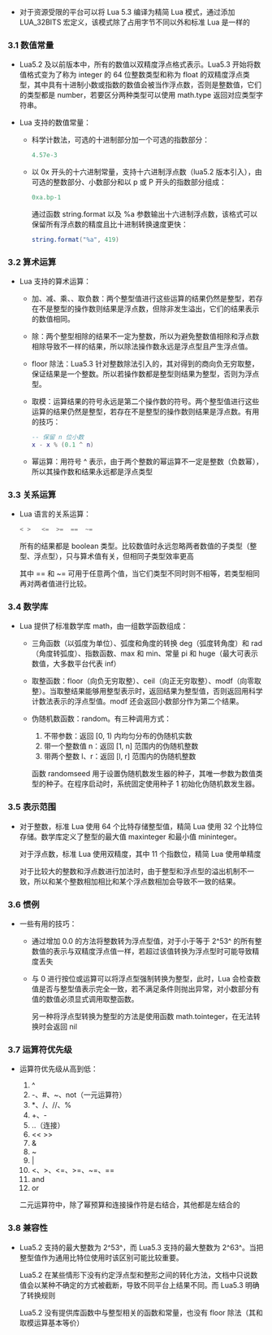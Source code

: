 - 对于资源受限的平台可以将 Lua 5.3 编译为精简 Lua 模式，通过添加 LUA_32BITS 宏定义，该模式除了占用字节不同以外和标准 Lua 是一样的

### 3.1 数值常量

- Lua5.2 及以前版本中，所有的数值以双精度浮点格式表示。Lua5.3 开始将数值格式变为了称为 integer 的 64 位整数类型和称为 float 的双精度浮点类型，其中具有十进制小数或指数的数值会被当作浮点数，否则是整数值，它们的类型都是 number，若要区分两种类型可以使用 math.type 返回对应类型字符串。

- Lua 支持的数值常量：

  - 科学计数法，可选的十进制部分加一个可选的指数部分：

    ```lua
    4.57e-3
    ```

  - 以 0x 开头的十六进制常量，支持十六进制浮点数（lua5.2 版本引入），由可选的整数部分、小数部分和以 p 或 P 开头的指数部分组成：

    ```lua
    0xa.bp-1
    ```

    通过函数 string.format 以及 %a 参数输出十六进制浮点数，该格式可以保留所有浮点数的精度且比十进制转换速度更快：

    ```lua
    string.format("%a", 419)
    ```

### 3.2 算术运算

- Lua 支持的算术运算：

  - 加、减、乘、、取负数：两个整型值进行这些运算的结果仍然是整型，若存在不是整型的操作数则结果是浮点数，但除非发生溢出，它们的结果表示的数值相同。

  - 除：两个整型相除的结果不一定为整数，所以为避免整数值相除和浮点数相除导致不一样的结果，所以除法操作数永远是浮点型且产生浮点值。

  - floor 除法：Lua5.3 针对整数除法引入的，其对得到的商向负无穷取整，保证结果是一个整数。所以若操作数都是整型则结果为整型，否则为浮点型。

  - 取模：运算结果的符号永远是第二个操作数的符号。两个整型值进行这些运算的结果仍然是整型，若存在不是整型的操作数则结果是浮点数。有用的技巧：

    ```lua
    -- 保留 n 位小数 
    x - x % (0.1 ^ n)
    ```

  - 幂运算：用符号 ^ 表示，由于两个整数的幂运算不一定是整数（负数幂），所以其操作数和结果永远都是浮点类型

### 3.3 关系运算

- Lua 语言的关系运算：

  ```lua
  <	>	<=	>=	==	~=
  ```

  所有的结果都是 boolean 类型。比较数值时永远忽略两者数值的子类型（整型、浮点型），只与算术值有关，但相同子类型效率更高

  其中 == 和 ~= 可用于任意两个值，当它们类型不同时则不相等，若类型相同再对两者值进行比较。

### 3.4 数学库

- Lua 提供了标准数学库 math，由一组数学函数组成：

  - 三角函数（以弧度为单位）、弧度和角度的转换 deg（弧度转角度）和 rad（角度转弧度）、指数函数、max 和 min、常量 pi 和 huge（最大可表示数值，大多数平台代表 inf）

  - 取整函数：floor（向负无穷取整）、ceil（向正无穷取整）、modf（向零取整）。当取整结果能够用整型表示时，返回结果为整型值，否则返回用科学计数法表示的浮点型值。modf 还会返回小数部分作为第二个结果。

  - 伪随机数函数：random。有三种调用方式：

    1. 不带参数：返回 [0, 1) 内均匀分布的伪随机实数
    2. 带一个整数值 n：返回 [1, n] 范围内的伪随机整数
    3. 带两个整数 l、r：返回 [l, r] 范围内的伪随机整数

    函数 randomseed 用于设置伪随机数发生器的种子，其唯一参数为数值类型的种子。在程序启动时，系统固定使用种子 1 初始化伪随机数发生器。

### 3.5 表示范围

- 对于整数，标准 Lua 使用 64 个比特存储整型值，精简 Lua 使用 32 个比特位存储。数学库定义了整型的最大值 maxinteger 和最小值 mininteger。

  对于浮点数，标准 Lua 使用双精度，其中 11 个指数位，精简 Lua 使用单精度

  对于比较大的整数和浮点数进行加法时，由于整型和浮点型的溢出机制不一致，所以和某个整数相加相比和某个浮点数相加会导致不一致的结果。

### 3.6 惯例

- 一些有用的技巧：

  - 通过增加 0.0 的方法将整数转为浮点型值，对于小于等于 2^53^ 的所有整数值的表示与双精度浮点值一样，若超过该值转换为浮点型时可能导致精度丢失

  - 与 0 进行按位或运算可以将浮点型强制转换为整型，此时，Lua 会检查数值是否与整型值表示完全一致，若不满足条件则抛出异常，对小数部分有值的数值必须显式调用取整函数。

    另一种将浮点型转换为整型的方法是使用函数 math.tointeger，在无法转换时会返回 nil

### 3.7 运算符优先级

- 运算符优先级从高到低：

  1. ^
  2. -、#、~、not（一元运算符）
  3. *、/、//、%
  4. +、-
  5. ..（连接）
  6. << >>
  7. &
  8. ~
  9. |
  10. <、>、<=、>=、~=、==
  11. and
  12. or

  二元运算符中，除了幂预算和连接操作符是右结合，其他都是左结合的

### 3.8 兼容性

- Lua5.2 支持的最大整数为 2^53^，而 Lua5.3 支持的最大整数为 2^63^。当把整型值作为通用比特位使用时该区别可能比较重要。

  Lua5.2 在某些情形下没有约定浮点型和整形之间的转化方法，文档中只说数值会以某种不确定的方式被截断，导致不同平台上结果不同。而 Lua5.3 明确了转换规则

  Lua5.2 没有提供库函数中与整型相关的函数和常量，也没有 floor 除法（其和取模运算基本等价）


